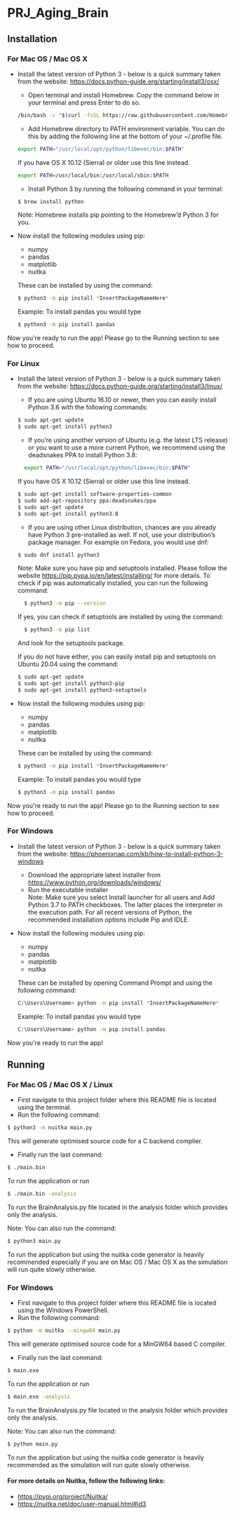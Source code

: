 # PRJ_Aging_Brain

## Installation
### For Mac OS / Mac OS X
* Install the latest version of Python 3 - below is a quick summary taken from the website: https://docs.python-guide.org/starting/install3/osx/
    * Open terminal and install Homebrew. Copy the command below in your terminal and press Enter to do so.
    ```bash
    /bin/bash -c "$(curl -fsSL https://raw.githubusercontent.com/Homebrew/install/master/install.sh)"
    ```
    * Add Homebrew directory to PATH environment variable. You can do this by adding the following line at the bottom of your ~/.profile file.
    ```bash    
    export PATH="/usr/local/opt/python/libexec/bin:$PATH"
    ```
    If you have OS X 10.12 (Sierra) or older use this line instead.
    ```bash
    export PATH=/usr/local/bin:/usr/local/sbin:$PATH
    ```
    * Install Python 3 by running the following command in your terminal:
    ```bash
    $ brew install python
    ```
    Note: Homebrew installs pip pointing to the Homebrew’d Python 3 for you.
* Now install the following modules using pip:
    * numpy
    * pandas
    * matplotlib
    * nuitka

    These can be installed by using the command:
    ```bash
    $ python3 -m pip install *InsertPackageNameHere*
    ```
  Example: To install pandas you would type
    ```bash
    $ python3 -m pip install pandas
    ```
Now you're ready to run the app! Please go to the Running section to see how to proceed.

### For Linux
* Install the latest version of Python 3 - below is a quick summary taken from the 
  website: https://docs.python-guide.org/starting/install3/linux/
    * If you are using Ubuntu 16.10 or newer, then you can easily install Python 3.6 with the 
      following commands:
    ```bash
    $ sudo apt-get update
    $ sudo apt-get install python3
    ```
    * If you’re using another version of Ubuntu (e.g. the latest LTS release) or you want to 
  use a more current Python, we recommend using the deadsnakes PPA to install Python 3.8:    
  ```bash    
    export PATH="/usr/local/opt/python/libexec/bin:$PATH"
    ```
    If you have OS X 10.12 (Sierra) or older use this line instead.
    ```bash
    $ sudo apt-get install software-properties-common
    $ sudo add-apt-repository ppa:deadsnakes/ppa
    $ sudo apt-get update
    $ sudo apt-get install python3.8
    ```
    * If you are using other Linux distribution, chances are you already have Python 3
      pre-installed as well. If not, use your distribution’s package manager. For example on
      Fedora, you would use dnf:
    ```bash
    $ sudo dnf install python3
    ```
    Note: Make sure you have pip and setuptools installed. Please follow the website
  https://pip.pypa.io/en/latest/installing/ for more details. To check if pip was automatically
  installed, you can run the following command:
  ```bash
    $ python3 -m pip --version
    ```
  If yes, you can check if setuptools are installed by using the command:
  ```bash
    $ python3 -m pip list
    ```
  And look for the setuptools package.
  
  If you do not have either, you can easily install pip and setuptools on Ubuntu 20.04 using 
  the command:
    ```bash
    $ sudo apt-get update
    $ sudo apt-get install python3-pip
    $ sudo apt-get install python3-setuptools
    ```
  
* Now install the following modules using pip:
    * numpy
    * pandas
    * matplotlib
    * nuitka

    These can be installed by using the command:
    ```bash
    $ python3 -m pip install *InsertPackageNameHere*
    ```
  Example: To install pandas you would type
    ```bash
    $ python3 -m pip install pandas
    ```
Now you're ready to run the app! Please go to the Running section to see how to proceed.
### For Windows
* Install the latest version of Python 3 - below is a quick summary taken from the 
  website: https://phoenixnap.com/kb/how-to-install-python-3-windows
  * Download the appropriate latest installer from https://www.python.org/downloads/windows/
  * Run the executable installer \
  Note: Make sure you select  Install launcher for all users and Add Python 3.7 to PATH checkboxes. The latter 
    places the interpreter in the execution path. For all recent versions of Python, the recommended installation
    options include Pip and IDLE.

* Now install the following modules using pip:
    * numpy
    * pandas
    * matplotlib
    * nuitka

    These can be installed by opening Command Prompt and using the following command:
    ```bash
    C:\Users\Username> python -m pip install *InsertPackageNameHere*
    ```
  Example: To install pandas you would type
    ```bash
    C:\Users\Username> python -m pip install pandas
    ```
Now you're ready to run the app!

## Running

### For Mac OS / Mac OS X / Linux
* First navigate to this project folder where this README file is located using the terminal.
* Run the following command:
```bash
$ python3 -m nuitka main.py
```
This will generate optimised source code for a C backend complier.
* Finally run the last command:
```bash
$ ./main.bin
```
To run the application or run
```bash
$ ./main.bin -analysis
```
To run the BrainAnalysis.py file located in the analysis folder which provides only the analysis.

Note: You can also run the command:
```bash
$ python3 main.py
```
To run the application but using the nuitka code generator is heavily recommended especially if you are on
Mac OS / Mac OS X as the simulation will run quite slowly otherwise.

### For Windows
* First navigate to this project folder where this README file is located using the Windows PowerShell.
* Run the following command:
```bash
$ python -m nuitka --mingw64 main.py
```
This will generate optimised source code for a MinGW64 based C compiler.
* Finally run the last command:
```bash
$ main.exe
```
To run the application or run
```bash
$ main.exe -analysis
```
To run the BrainAnalysis.py file located in the analysis folder which provides only the analysis.

Note: You can also run the command:
```bash
$ python main.py
```
To run the application but using the nuitka code generator is heavily recommended as the simulation will run 
quite slowly otherwise.

#### For more details on Nuitka, follow the following links:
* https://pypi.org/project/Nuitka/
* https://nuitka.net/doc/user-manual.html#id3